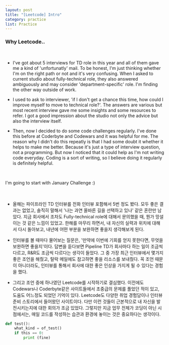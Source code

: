 ```yaml
---
layout: post
title: "[Leetcode] Intro"
category: practice
list: Practice
---
```


### Why Leetcode..

<br>

- I've got about 5 interviews for TD role in this year and all of them gave me a kind of 'unfortunatly' mail. To be honest, I'm just thinking whether I'm on the right path or not and it's very confusing. When I asked to current studio about fully-technical role, they also answered ambiguously and may consider 'department-specific' role. I'm finding the other way outside of work.

- I used to ask to interviewer, 'if I don't get a chance this time, how could I improve myself to move to technical role?'. The answers are various but most recent interview gave me some insights and some resources to refer. I got a good impression about the studio not only the advice but also the interview itself.

- Then, now I decided to do some code challenges regularly. I've done this before at Coderbyte and Codewars and it was helpful for me. The reason why I didn't do this repeatly is that I had some doubt it whether it helps to make me better. Because it's just a type of interview question, not a programming. But now I noticed that it could help as I'm not writing code everyday. Coding is a sort of writing, so I believe doing it regularly is definitely helpful.

<br>

I'm going to start with January Challenge :)
<br>
<br>
<br>

- 올해는 파이프라인 TD 인터뷰를 전화 인터뷰 포함해서 5번 정도 봤다. 모두 좋은 결과는 없었고, 솔직히 말해서 '나는 과연 올바른 길을 선택하고 있나' 같은 혼란만 남았다. 지금 회사에서 조차도 Fully-technical role에 대해서 문의했을 때, 뭔가 망설이는 것 같은 느낌이 있었고. 한해를 마무리 하면서, 내 자신의 실력과 위치에 대해서 다시 돌아보고, 내년에 어떤 부분을 보완하면 좋을지 생각해보게 된다.

- 인터뷰를 볼 때마다 물어보는 질문은, '만약에 이번에 기회를 얻지 못한다면, 무엇을 보완하면 좋을지'이다. 답변을 듣다보면 Pipeline TD가 회사마다 하는 일이 조금씩 다르고, R&R도 조금씩 다르다는 생각이 들었다. 그 중 가장 최근 인터뷰에서 몇가지 좋은 조언을 해줬고, 탈락 메일에도 참고하면 좋을 리소스를 보내줬다. 꼭 조언 때문이 아니더라도, 인터뷰를 통해서 회사에 대한 좋은 인상을 가지게 될 수 있다는 경험을 했다.

- 그리고 조언 중에 하나였던 Leetcode를 시작하기로 결심했다. 이전에도 Codewars나 Coderbyte같은 사이트들에서 초중급의 문제를 풀었던 적이 있고, 도움도 어느정도 되었던 기억이 있다. Leetcode도 다양한 취업 경험담이나 인터뷰 준비 스토리에서 들어왔던 사이트이다. 다만 이런 것들이 근본적으로 내 자신을 발전시키는지에 대한 회의가 조금 있었다. 그렇지만 지금 업무 전체가 코딩이 아닌 시점에서는, 매일 코드를 작성하는 습관과 환경에 놓이는 것은 중요하다는 생각이다.

```python
def test():
    what_kind = of_test()
    if this == 0:
        print (fine)
```
